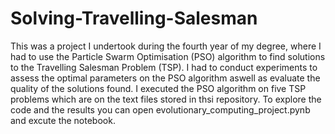# Solving-Travelling-Salesman
This was a project I undertook during the fourth year of my degree, where I had to use the Particle Swarm Optimisation (PSO) algorithm to find solutions to the Travelling Salesman Problem (TSP). I had to conduct experiments to assess the optimal parameters on the PSO algorithm aswell as evaluate the quality of the solutions found. I executed the PSO algorithm on five TSP problems which are on the text files stored in thsi repository. To explore the code and the results you can open evolutionary_computing_project.pynb and excute the notebook.  
